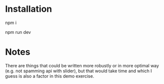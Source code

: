 # Installation

npm i

npm run dev

# Notes

There are things that could be written more robustly or in more optimal way (e.g. not spamming api with slider), but that would take time and which I guess is also a factor in this demo exercise.
